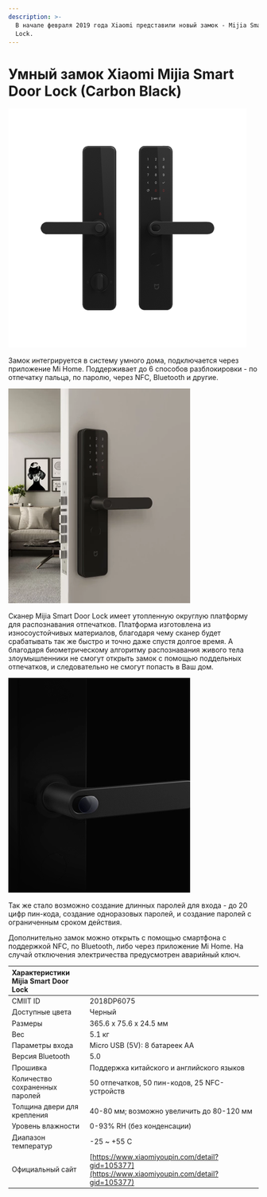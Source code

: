 ```yaml
---
description: >-
  В начале февраля 2019 года Xiaomi представили новый замок - Mijia Smart Door
  Lock.
---
```


# Умный замок Xiaomi Mijia Smart Door Lock \(Carbon Black\)

![](../../../../../.gitbook/assets/mijia_smart_lock.png)

Замок интегрируется в систему умного дома, подключается через приложение Mi Home. Поддерживает до 6 способов разблокировки - по отпечатку пальца, по паролю, через NFC, Bluetooth и другие.

![](../../../../../.gitbook/assets/mijia_smart_lock2.webp)

Сканер Mijia Smart Door Lock имеет утопленную округлую платформу для распознавания отпечатков. Платформа изготовлена из износоустойчивых материалов, благодаря чему сканер будет срабатывать так же быстро и точно даже спустя долгое время. А благодаря биометрическому алгоритму распознавания живого тела злоумышленники не смогут открыть замок с помощью поддельных отпечатков, и следовательно не смогут попасть в Ваш дом.

![](../../../../../.gitbook/assets/mijia_smart_lock3.webp)

Так же стало возможно создание длинных паролей для входа - до 20 цифр пин-кода, создание одноразовых паролей, и создание паролей с ограниченным сроком действия.

Дополнительно замок можно открыть с помощью смартфона с поддержкой NFC, по Bluetooth, либо через приложение Mi Home. На случай отключения электричества предусмотрен аварийный ключ. 

| Характеристики Mijia Smart Door Lock |  |
| :--- | :--- |
| CMIIT ID | 2018DP6075 |
| Доступные цвета | Черный |
| Размеры | 365.6 х 75.6 х 24.5 мм |
| Вес | 5.1 кг |
| Параметры входа | Micro USB \(5V\): 8 батареек AA |
| Версия Bluetooth | 5.0 |
| Прошивка | Поддержка китайского и английского языков |
| Количество сохраненных паролей | 50 отпечатков, 50 пин-кодов, 25 NFC-устройств |
| Толщина двери для крепления | 40-80 мм; возможно увеличить до 80-120 мм |
| Уровень влажности | 0-93% RH \(без конденсации\) |
| Диапазон температур | -25 ~ +55 С |
| Официальный сайт | [https://www.xiaomiyoupin.com/detail?gid=105377](https://www.xiaomiyoupin.com/detail?gid=105377) |

